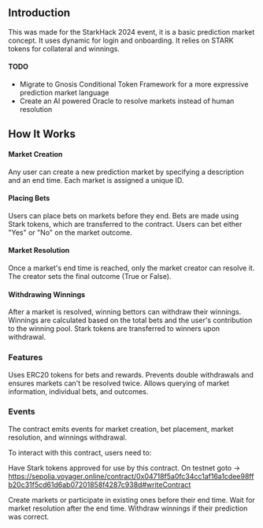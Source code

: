 ## Introduction

This was made for the StarkHack 2024 event, it is a basic prediction market concept. 
It uses dynamic for login and onboarding. It relies on STARK tokens for collateral and winnings.

#### TODO
- Migrate to Gnosis Conditional Token Framework for a more expressive prediction market language
- Create an AI powered Oracle to resolve markets instead of human resolution

## How It Works

#### Market Creation

Any user can create a new prediction market by specifying a description and an end time.
Each market is assigned a unique ID.


#### Placing Bets

Users can place bets on markets before they end.
Bets are made using Stark tokens, which are transferred to the contract.
Users can bet either "Yes" or "No" on the market outcome.


#### Market Resolution

Once a market's end time is reached, only the market creator can resolve it.
The creator sets the final outcome (True or False).


#### Withdrawing Winnings

After a market is resolved, winning bettors can withdraw their winnings.
Winnings are calculated based on the total bets and the user's contribution to the winning pool.
Stark tokens are transferred to winners upon withdrawal.


### Features

Uses ERC20 tokens for bets and rewards.
Prevents double withdrawals and ensures markets can't be resolved twice.
Allows querying of market information, individual bets, and outcomes.


### Events

The contract emits events for market creation, bet placement, market resolution, and winnings withdrawal.


To interact with this contract, users need to:

Have Stark tokens approved for use by this contract.
On testnet goto -> https://sepolia.voyager.online/contract/0x04718f5a0fc34cc1af16a1cdee98ffb20c31f5cd61d6ab07201858f4287c938d#writeContract

Create markets or participate in existing ones before their end time.
Wait for market resolution after the end time.
Withdraw winnings if their prediction was correct.